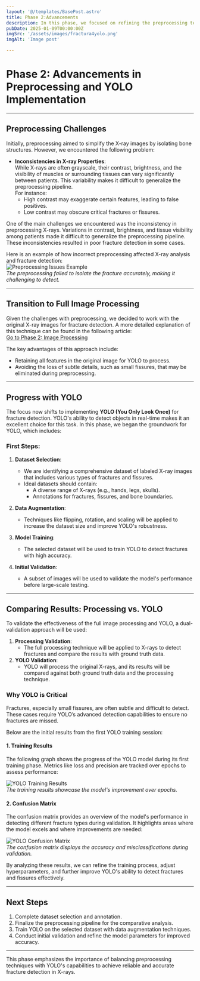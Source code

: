 ```yaml
---
layout: '@/templates/BasePost.astro'
title: Phase 2:Advancements
description: In this phase, we focused on refining the preprocessing techniques and making progress with YOLO-based detection. Below is a summary of the challenges, advancements, and next steps.
pubDate: 2025-01-09T00:00:00Z
imgSrc: '/assets/images/fractura4yolo.png'
imgAlt: 'Image post'

---
```


# Phase 2: Advancements in Preprocessing and YOLO Implementation



---

## Preprocessing Challenges

Initially, preprocessing aimed to simplify the X-ray images by isolating bone structures. However, we encountered the following problem:

- **Inconsistencies in X-ray Properties**:  
  While X-rays are often grayscale, their contrast, brightness, and the visibility of muscles or surrounding tissues can vary significantly between patients. This variability makes it difficult to generalize the preprocessing pipeline.  
  For instance:
  - High contrast may exaggerate certain features, leading to false positives.
  - Low contrast may obscure critical fractures or fissures.

One of the main challenges we encountered was the inconsistency in preprocessing X-rays. Variations in contrast, brightness, and tissue visibility among patients made it difficult to generalize the preprocessing pipeline. These inconsistencies resulted in poor fracture detection in some cases.

Here is an example of how incorrect preprocessing affected X-ray analysis and fracture detection:  
![Preprocessing Issues Example](/assets/images/Preprocesameinto_error.jpg)  
*The preprocessing failed to isolate the fracture accurately, making it challenging to detect.*


---

## Transition to Full Image Processing

Given the challenges with preprocessing, we decided to work with the original X-ray images for fracture detection. A more detailed explanation of this technique can be found in the following article:  
[Go to Phase 2: Image Processing](../posts/Fase1.md)

The key advantages of this approach include:
- Retaining all features in the original image for YOLO to process.
- Avoiding the loss of subtle details, such as small fissures, that may be eliminated during preprocessing.

---

## Progress with YOLO

The focus now shifts to implementing **YOLO (You Only Look Once)** for fracture detection. YOLO's ability to detect objects in real-time makes it an excellent choice for this task. In this phase, we began the groundwork for YOLO, which includes:

### First Steps:
1. **Dataset Selection**:  
   - We are identifying a comprehensive dataset of labeled X-ray images that includes various types of fractures and fissures.  
   - Ideal datasets should contain:
     - A diverse range of X-rays (e.g., hands, legs, skulls).
     - Annotations for fractures, fissures, and bone boundaries.

2. **Data Augmentation**:  
   - Techniques like flipping, rotation, and scaling will be applied to increase the dataset size and improve YOLO's robustness.

3. **Model Training**:  
   - The selected dataset will be used to train YOLO to detect fractures with high accuracy.  

4. **Initial Validation**:  
   - A subset of images will be used to validate the model's performance before large-scale testing.

---

## Comparing Results: Processing vs. YOLO

To validate the effectiveness of the full image processing and YOLO, a dual-validation approach will be used:
1. **Processing Validation**:  
   - The full processing technique will be applied to X-rays to detect fractures and compare the results with ground truth data.
2. **YOLO Validation**:  
   - YOLO will process the original X-rays, and its results will be compared against both ground truth data and the processing technique.

### Why YOLO is Critical

Fractures, especially small fissures, are often subtle and difficult to detect. These cases require YOLO’s advanced detection capabilities to ensure no fractures are missed.

Below are the initial results from the first YOLO training session:

#### 1. Training Results
The following graph shows the progress of the YOLO model during its first training phase. Metrics like loss and precision are tracked over epochs to assess performance:

![YOLO Training Results](/assets/images/results_train_1.png)  
*The training results showcase the model's improvement over epochs.*

#### 2. Confusion Matrix
The confusion matrix provides an overview of the model's performance in detecting different fracture types during validation. It highlights areas where the model excels and where improvements are needed:

![YOLO Confusion Matrix](/assets/images/conf_matrix_train1.png)  
*The confusion matrix displays the accuracy and misclassifications during validation.*

By analyzing these results, we can refine the training process, adjust hyperparameters, and further improve YOLO's ability to detect fractures and fissures effectively.


---

## Next Steps

1. Complete dataset selection and annotation.
2. Finalize the preprocessing pipeline for the comparative analysis.
3. Train YOLO on the selected dataset with data augmentation techniques.
4. Conduct initial validation and refine the model parameters for improved accuracy.

---

This phase emphasizes the importance of balancing preprocessing techniques with YOLO's capabilities to achieve reliable and accurate fracture detection in X-rays.
